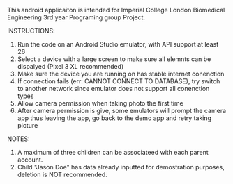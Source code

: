 This android applicaiton is intended for Imperial College London Biomedical Engineering 3rd year Programing group Project.


INSTRUCTIONS:
1. Run the code on an Android Studio emulator, with API support at least 26
2. Select a device with a large screen to make sure all elemnts can be dispalyed (Pixel 3 XL recommended)
3. Make sure the device you are running on has stable internet conenction
4. If connection fails (err: CANNOT CONNECT TO DATABASE), try switch to another network since emulator does not support all conenction types
5. Allow camera permission when taking photo the first time
6. After camera permission is give, some emulators will prompt the camera app thus leaving the app, go back to the demo app and retry taking picture



NOTES:
1. A maximum of three children can be associateed with each parent account.
2. Child "Jason Doe" has data already inputted for demostration purposes, deletion is NOT recommended.
